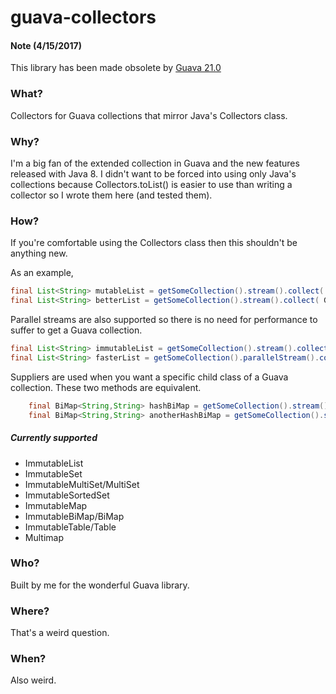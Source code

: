 guava-collectors
================

#### Note (4/15/2017)
This library has been made obsolete by [ Guava 21.0 ](https://github.com/google/guava/wiki/Release21)

### What?
Collectors for Guava collections that mirror Java's Collectors class.

### Why?
I'm a big fan of the extended collection in Guava and the new features released with Java 8. 
I didn't want to be forced into using only Java's collections because Collectors.toList() is easier to use than 
writing a collector so I wrote them here (and tested them).

### How?
If you're comfortable using the Collectors class then this shouldn't be anything new.

As an example,

```java
final List<String> mutableList = getSomeCollection().stream().collect( Collectors.toList( object -> object.toString() );
final List<String> betterList = getSomeCollection().stream().collect( GuavaCollectors.toImmutableList( object -> object.toString() );
```

Parallel streams are also supported so there is no need for performance to suffer to get a Guava collection.

```java
final List<String> immutableList = getSomeCollection().stream().collect( GuavaCollectors.toImmutableList( object -> object.toString() );
final List<String> fasterList = getSomeCollection().parallelStream().collect( GuavaCollectors.toImmutableList( object -> object.toString() );
```

Suppliers are used when you want a specific child class of a Guava collection. These two methods are equivalent.

```java
    final BiMap<String,String> hashBiMap = getSomeCollection().stream().collect( GuavaCollectors.toBiMap(keyFunction(), valueFunction() );
    final BiMap<String,String> anotherHashBiMap = getSomeCollection().stream().collect( GuavaCollectors.toBiMap( ()-> HashBiMap.create(), keyFunction(), valueFunction() );
```

##### Currently supported
* ImmutableList
* ImmutableSet
* ImmutableMultiSet/MultiSet
* ImmutableSortedSet
* ImmutableMap
* ImmutableBiMap/BiMap
* ImmutableTable/Table
* Multimap

### Who? 
Built by me for the wonderful Guava library. 

### Where? 
That's a weird question.

### When?
Also weird.

